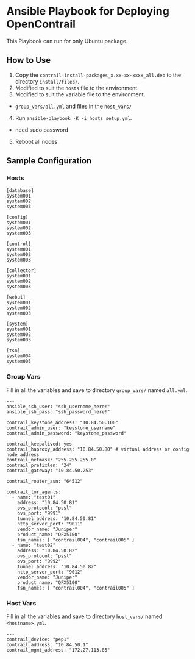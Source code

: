 # Ansible Playbook for Deploying OpenContrail
This Playbook can run for only Ubuntu package.
## How to Use

1. Copy the ``contrail-install-packages_x.xx-xx~xxxx_all.deb`` to the directory ``install/files/``.
2. Modified to suit the ``hosts`` file to the environment.
3. Modified to suit the variable file to the environment.
  - ``group_vars/all.yml`` and files in the ``host_vars/``
4. Run ``ansible-playbook -K -i hosts setup.yml``.
  - need sudo password
5. Reboot all nodes.

## Sample Configuration

### Hosts

```
[database]
system001
system002
system003

[config]
system001
system002
system003

[control]
system001
system002
system003

[collector]
system001
system002
system003

[webui]
system001
system002
system003

[system]
system001
system002
system003

[tsn]
system004
system005
```

### Group Vars

Fill in all the variables and save to directory ``group_vars/`` named ``all.yml``.

```
---
ansible_ssh_user: "ssh_username_here!"
ansible_ssh_pass: "ssh_password_here!"

contrail_keystone_address: "10.84.50.100"
contrail_admin_user: "keystone_username"
contrail_admin_password: "keystone_password"

contrail_keepalived: yes
contrail_haproxy_address: "10.84.50.80" # virtual address or config node address
contrail_netmask: "255.255.255.0"
contrail_prefixlen: "24"
contrail_gateway: "10.84.50.253"

contrail_router_asn: "64512"

contrail_tor_agents:
  - name: "test01"
    address: "10.84.50.81"
    ovs_protocol: "pssl"
    ovs_port: "9991"
    tunnel_address: "10.84.50.81"
    http_server_port: "9011"
    vendor_name: "Juniper"
    product_name: "QFX5100"
    tsn_names: [ "contrail004", "contrail005" ]
  - name: "test02"
    address: "10.84.50.82"
    ovs_protocol: "pssl"
    ovs_port: "9992"
    tunnel_address: "10.84.50.82"
    http_server_port: "9012"
    vendor_name: "Juniper"
    product_name: "QFX5100"
    tsn_names: [ "contrail004", "contrail005" ]
```

### Host Vars

Fill in all the variables and save to directory ``host_vars/`` named ``<hostname>.yml``.

```
---
contrail_device: "p4p1"
contrail_address: "10.84.50.1"
contrail_mgmt_address: "172.27.113.85"
```
